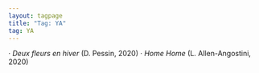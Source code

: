 ```yaml
---
layout: tagpage
title: "Tag: YA"
tag: YA
---
```

· <em>Deux fleurs en hiver</em> (D. Pessin, 2020)
· <em>Home Home</em> (L. Allen-Angostini, 2020)
